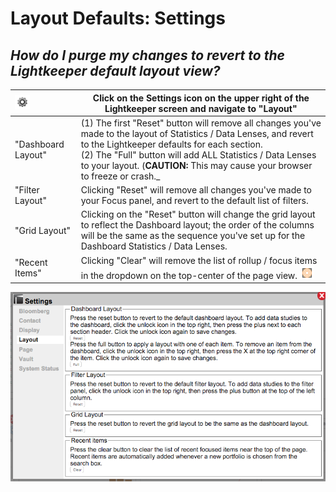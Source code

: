# Layout Defaults: Settings

## _How do I purge my changes to revert to the Lightkeeper default layout view?_


| ![](icon_settings.png)|Click on the **Settings** icon on the upper right of the Lightkeeper screen and navigate to "Layout"  |
|:----|----|
|"Dashboard Layout"|(1) The first "Reset" button will remove all changes you've made to the layout of Statistics / Data Lenses, and revert to the Lightkeeper defaults for each section.<BR>(2) The "Full" button will add ALL Statistics / Data Lenses to your layout. (**CAUTION:** This may cause your browser to freeze or crash._|
|"Filter Layout"|Clicking "Reset" will remove all changes you've made to your Focus panel, and revert to the default list of filters.|
|"Grid Layout" |Clicking on the "Reset" button will change the grid layout to reflect the Dashboard layout; the order of the columns will be the same as the sequence you've set up for the Dashboard Statistics / Data Lenses.|
|"Recent Items" |Clicking "Clear" will remove the list of rollup / focus items in the dropdown on the top-center of the page view.  ![](icon_rollup.png)|


![](settings_layout.png)